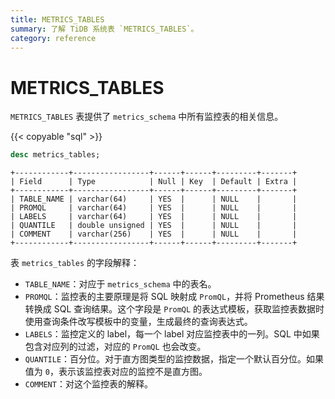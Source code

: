 ```yaml
---
title: METRICS_TABLES
summary: 了解 TiDB 系统表 `METRICS_TABLES`。
category: reference
---
```


# METRICS_TABLES

`METRICS_TABLES` 表提供了 `metrics_schema` 中所有监控表的相关信息。

{{< copyable "sql" >}}

```sql
desc metrics_tables;
```

```
+------------+-----------------+------+------+---------+-------+
| Field      | Type            | Null | Key  | Default | Extra |
+------------+-----------------+------+------+---------+-------+
| TABLE_NAME | varchar(64)     | YES  |      | NULL    |       |
| PROMQL     | varchar(64)     | YES  |      | NULL    |       |
| LABELS     | varchar(64)     | YES  |      | NULL    |       |
| QUANTILE   | double unsigned | YES  |      | NULL    |       |
| COMMENT    | varchar(256)    | YES  |      | NULL    |       |
+------------+-----------------+------+------+---------+-------+
```

表 `metrics_tables` 的字段解释：

* `TABLE_NAME`：对应于 `metrics_schema` 中的表名。
* `PROMQL`：监控表的主要原理是将 SQL 映射成 `PromQL`，并将 Prometheus 结果转换成 SQL 查询结果。这个字段是 `PromQL` 的表达式模板，获取监控表数据时使用查询条件改写模板中的变量，生成最终的查询表达式。
* `LABELS`：监控定义的 label，每一个 label 对应监控表中的一列。SQL 中如果包含对应列的过滤，对应的 `PromQL` 也会改变。
* `QUANTILE`：百分位。对于直方图类型的监控数据，指定一个默认百分位。如果值为 `0`，表示该监控表对应的监控不是直方图。
* `COMMENT`：对这个监控表的解释。
